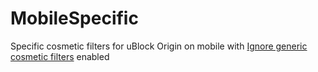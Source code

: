 # MobileSpecific
Specific cosmetic filters for uBlock Origin on mobile with [Ignore generic cosmetic filters](https://github.com/gorhill/uBlock/wiki/Dashboard:-Filter-lists#ignore-generic-cosmetic-filters) enabled
